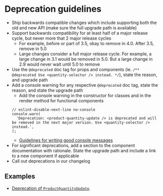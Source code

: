 # Deprecation guidelines

- Ship backwards compatible changes which include supporting both the old and new API (make sure the full upgrade path is available)
- Support backwards compatibility for at least half of a major release cycle, but never more that 2 major release cycles
  - For example, before or part of 3.5, okay to remove in 4.0. After 3.5, remove in 5.0
  - Large changes consider a full major release cycle. For example, a large change in 3.1 would be removed in 5.0. But a large change in 2.9 would never wait until 5.0 to remove
- Use the `@deprecated` doc tag for props and components (ie. `/** @deprecated Use <quantity-selector /> instead. */`), state the reason, and upgrade path
- Add a console warning for any respective `@deprecated` doc tag, state the reason, and state the upgrade path
  - Add the console warning in the constructor for classes and in the render method for functional components
  ```
  // eslint-disable-next-line no-console
  console.warn(
    'Deprecation: <product-quantity-update /> is deprecated and will be removed in the next major version. Use <quantity-selector /> instead.',
  );
  ```
  - [Guidelines for writing good console messages](./Console%20messages.md)
- For significant deprecations, add a section to the component documentation with rationale. State the upgrade path and include a link to a new component if applicable
- Call out deprecations in our changelog

## Examples

- [Deprecation of `ProductQuantityUpdate`](https://github.com/getnacelle/nacelle-vue-components).